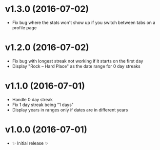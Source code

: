 # v1.3.0 (2016-07-02)
- Fix bug where the stats won't show up if you switch between tabs on a profile page

# v1.2.0 (2016-07-02)
- Fix bug with longest streak not working if it starts on the first day
- Display "Rock – Hard Place" as the date range for 0 day streaks

# v1.1.0 (2016-07-01)
- Handle 0 day streak
- Fix 1 day streak being "1 days"
- Display years in ranges only if dates are in different years

# v1.0.0 (2016-07-01)
- ✨ Initial release ✨
